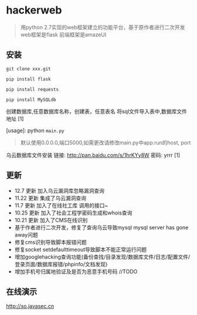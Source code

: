# hackerweb

> 用python 2.7实现的web框架建立的功能平台，基于原作者进行二次开发
> web框架是flask  前端框架是amazeUI

## 安装
`git clone xxx.git`

`pip install flask`

`pip install requests`  

`pip install MySQLdb  `

创建数据库,任意数据库名称，创建表，任意表名
将sql文件导入表中,数据库文件地址 [1]

[usage]: python `main.py `
> 默认使用0.0.0.0,端口5000,如需更改请修改main.py中app.run的host, port

乌云数据库文件安装 链接: http://pan.baidu.com/s/1hrKYy8W 密码: yrrr [1]

## 更新

- 12.7 更新 加入乌云漏洞库忽略漏洞查询
- 11.22 更新 集成了乌云漏洞查询
- 11.7 更新 加入了在线社工库 调用的接口~
- 10.25 更新 加入了社会工程学密码生成和whois查询
- 10.21 更新 加入了CMS在线识别
- 基于作者进行二次开发，修复了查询乌云导致mysql mysql server has gone away问题
- 修复cms识别导致脚本报错问题
- 修复socket setdefaulttimeout导致脚本不能正常运行问题
- 增加googlehacking查询功能(备份查找/目录发现/数据库文件/日志/配置文件/登录页面/数据库报错/phpinfo/文档发现)
- 增加手机号归属地验证及是否为恶意手机号码 //TODO

## 在线演示

http://so.javasec.cn